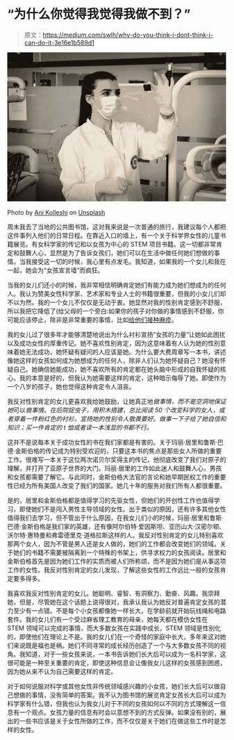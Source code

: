 # “为什么你觉得我觉得我做不到？”

> 原文：<https://medium.com/swlh/why-do-you-think-i-dont-think-i-can-do-it-3e16e1b589d1>

![](img/480dced251fc2d2a52ee97b9d24933fc.png)

Photo by [Ani Kolleshi](https://unsplash.com/@anikolleshi?utm_source=medium&utm_medium=referral) on [Unsplash](https://unsplash.com?utm_source=medium&utm_medium=referral)

周末我去了当地的公共图书馆，这对我来说是一次普通的旅行，我建议每个人都把这件事列入他们的日常日程。在靠近入口的墙上，有一个关于科学界女性的儿童书籍展览。有女科学家的传记和以女孩为中心的 STEM 项目书籍。这一切都非常肯定和鼓舞人心，显然是为了告诉女孩们，她们可以在生活中做任何她们想做的事情。当我接受这一切的时候，我心里有点发毛。我知道，如果我的一个女儿和我在一起，她会为“女孩宣言墙”而疯狂。

当我的女儿们还小的时候，我非常相信明确肯定她们有能力成为她们想成为的任何人。我认为赞美女性科学家、艺术家和专业人士的书籍很重要，但我的小女儿们却不以为然。我的一个女儿不仅仅是无动于衷。她显然对我的性别肯定感到不舒服，所以我把它降低了(给父母的一个旁白:如果你的孩子对你做的事情感到不舒服，你可能应该停止，除非是非常重要的事情，比如[给他们接种麻疹](https://www.wsj.com/articles/measles-outbreaks-strain-local-health-departments-11560677401)。

我的女儿过了很多年才能够清楚地说出为什么衬衫宣扬“女孩的力量”让她如此困扰以及成功女性的厚重传记。她不喜欢性别肯定，因为这意味着有人认为她的性别意味着她无法成功，她怀疑有疑问的人应该是她。为什么要大费周章写一本书，讲述像她这样的女孩如何成为她想成为的任何人，除非人们认为她怀疑自己？她没有怀疑自己。她确信她能成功，她不喜欢所有的肯定都在她头脑中形成的自我怀疑的核心。我的本意是好的，但我认为她需要这样的肯定，这种暗示侮辱了她。即使作为一个八岁的孩子，她也觉得这种肯定令人沮丧。

我反对性别肯定的女儿更喜欢我给她鼓励，让她真正地*做事情，而不是空洞地保证她*可以*做事情。在后院捉虫子，用积木搭建，总比阅读 50 个改变科学的女人，或者穿着一件粉红色的衬衫，宣扬她的性别令人敬畏要好。做事一下子给了她自信和知识；买一件肯定的 t 恤或者读一本浅显的书都不行。*

这并不是说每本关于成功女性的书在我们家都是有害的。关于玛丽·居里和鲁斯·巴德·金斯伯格的传记成为特别受欢迎的，只要这本书的焦点是那些女人所做的重要工作。很难写一本关于这位两次诺贝尔奖得主的传记，他彻底改变了我们对原子的理解，并打开了亚原子世界的大门。玛丽·居里的工作如此迷人和鼓舞人心，男孩和女孩都需要了解它。与此同时，金斯伯格大法官的言论和她早期民权工作的重要性已经为所有美国人改变了我们的国家。她几十年的服务对我们所有人都很重要。

是的，居里和金斯伯格都是值得学习的先驱女性，但她们的开创性工作也值得学习，即使她们不是闯入男性主导领域的女性。出于类似的原因，还有许多其他女性值得我们去学习，但不管出于什么原因，在我女儿们小的时候，玛丽·居里和鲁斯·巴德·金斯伯格是我们家的英雄，还有像阿尔伯特·爱因斯坦、亚历山大·汉密尔顿、沃尔特·惠特曼和弗雷德里克·道格拉斯这样的人。我反对性别肯定的女儿特别喜欢那两个女人，因为不管是男人还是女人做的，她们的工作都会改变她们的领域。关于她们的书籍不需要被隔离到一个特殊的书架上，供寻求权力的女孩阅读。居里和金斯伯格首先是因为她们工作的实质而被人们所称颂，而不是因为她们是从事这项工作的女性。我反对性别肯定的女儿发现，了解这些女性的工作远比一般的女孩肯定要多得多。

我喜欢我反对性别肯定的女儿。她聪明、睿智、有洞察力、勤奋、风趣。我崇拜她，但是，尽管她在这个话题上说得很对，我承认我认为她反对普遍肯定女孩的潜力至少有一点错。不是每个小女孩都像她一样长大，在学龄前就开始玩线绳和电路套件。我的女儿们有一个受过麻省理工教育的母亲，她每天都在模仿女性在 STEM 领域可以完成的事情，而大多数女孩在实践中成长，STEM 领域是性别化的，即使他们在理论上不是。我的女儿们在一个奇怪的家庭中长大，多年来这对她们来说既是福也是祸。她们不同寻常的成长经历创造了一个与大多数女孩不同的视角。我知道，对于一些女孩来说，一本书告诉她们长大后可以成为一名科学家，这很可能是一种至关重要的肯定，即使这种信息会让像我女儿这样的女孩感到困惑，因为她从来不认为自己需要这样的肯定。

对于如何说服对科学或其他女性非传统领域感兴趣的小女孩，她们长大后可以做自己想做的事情，没有简单的答案。我不认为图书馆的展览肯定女孩长大后可以成为科学家有什么错，但我也认为我女儿对于不同的女孩如何以不同的方式理解这一信息有一个观点。女孩力量的信息有时会以意想不到的方式反弹。如果没有别的，展出的一些书应该是关于女性所做的工作，而不仅仅是关于她们在做这些工作时是怎样的女性。